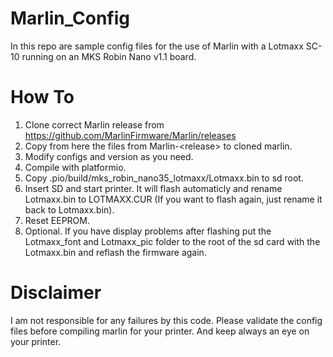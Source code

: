 # Marlin_Config
In this repo are sample config files for the use of Marlin with a Lotmaxx SC-10 running on an MKS Robin Nano v1.1 board.
# How To
1. Clone correct Marlin release from https://github.com/MarlinFirmware/Marlin/releases
2. Copy from here the files from Marlin-\<release\> to cloned marlin.
3. Modify configs and version as you need.
4. Compile with platformio.
5. Copy .pio/build/mks_robin_nano35_lotmaxx/Lotmaxx.bin to sd root.
6. Insert SD and start printer. It will flash automaticly and rename Lotmaxx.bin to LOTMAXX.CUR (If you want to flash again, just rename it back to Lotmaxx.bin).
7. Reset EEPROM.
8. Optional. If you have display problems after flashing put the Lotmaxx_font and Lotmaxx_pic folder to the root of the sd card with the Lotmaxx.bin and reflash the firmware again.
# Disclaimer
I am not responsible for any failures by this code. Please validate the config files before compiling marlin for your printer. And keep always an eye on your printer.
